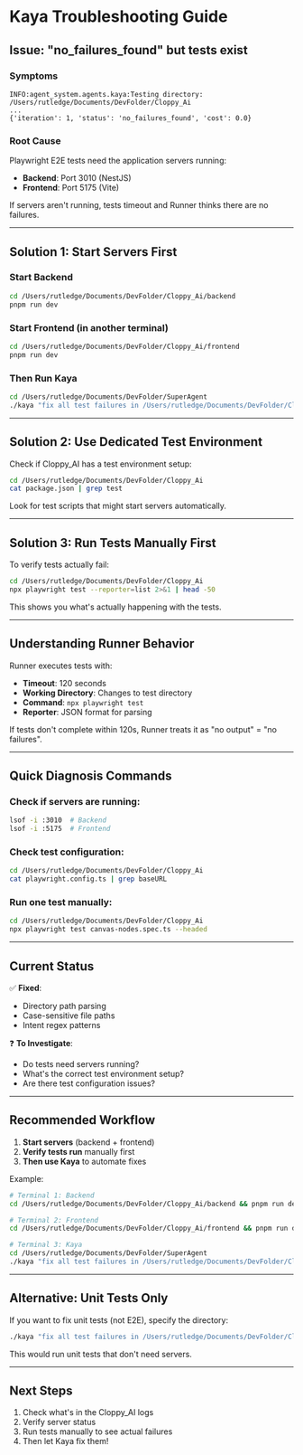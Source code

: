# Kaya Troubleshooting Guide

## Issue: "no_failures_found" but tests exist

### Symptoms
```
INFO:agent_system.agents.kaya:Testing directory: /Users/rutledge/Documents/DevFolder/Cloppy_Ai
...
{'iteration': 1, 'status': 'no_failures_found', 'cost': 0.0}
```

### Root Cause
Playwright E2E tests need the application servers running:
- **Backend**: Port 3010 (NestJS)
- **Frontend**: Port 5175 (Vite)

If servers aren't running, tests timeout and Runner thinks there are no failures.

---

## Solution 1: Start Servers First

### Start Backend
```bash
cd /Users/rutledge/Documents/DevFolder/Cloppy_Ai/backend
pnpm run dev
```

### Start Frontend (in another terminal)
```bash
cd /Users/rutledge/Documents/DevFolder/Cloppy_Ai/frontend
pnpm run dev
```

### Then Run Kaya
```bash
cd /Users/rutledge/Documents/DevFolder/SuperAgent
./kaya "fix all test failures in /Users/rutledge/Documents/DevFolder/Cloppy_Ai"
```

---

## Solution 2: Use Dedicated Test Environment

Check if Cloppy_AI has a test environment setup:

```bash
cd /Users/rutledge/Documents/DevFolder/Cloppy_Ai
cat package.json | grep test
```

Look for test scripts that might start servers automatically.

---

## Solution 3: Run Tests Manually First

To verify tests actually fail:

```bash
cd /Users/rutledge/Documents/DevFolder/Cloppy_Ai
npx playwright test --reporter=list 2>&1 | head -50
```

This shows you what's actually happening with the tests.

---

## Understanding Runner Behavior

Runner executes tests with:
- **Timeout**: 120 seconds
- **Working Directory**: Changes to test directory
- **Command**: `npx playwright test`
- **Reporter**: JSON format for parsing

If tests don't complete within 120s, Runner treats it as "no output" = "no failures".

---

## Quick Diagnosis Commands

### Check if servers are running:
```bash
lsof -i :3010  # Backend
lsof -i :5175  # Frontend
```

### Check test configuration:
```bash
cd /Users/rutledge/Documents/DevFolder/Cloppy_Ai
cat playwright.config.ts | grep baseURL
```

### Run one test manually:
```bash
cd /Users/rutledge/Documents/DevFolder/Cloppy_Ai
npx playwright test canvas-nodes.spec.ts --headed
```

---

## Current Status

✅ **Fixed**:
- Directory path parsing
- Case-sensitive file paths
- Intent regex patterns

❓ **To Investigate**:
- Do tests need servers running?
- What's the correct test environment setup?
- Are there test configuration issues?

---

## Recommended Workflow

1. **Start servers** (backend + frontend)
2. **Verify tests run** manually first
3. **Then use Kaya** to automate fixes

Example:
```bash
# Terminal 1: Backend
cd /Users/rutledge/Documents/DevFolder/Cloppy_Ai/backend && pnpm run dev

# Terminal 2: Frontend
cd /Users/rutledge/Documents/DevFolder/Cloppy_Ai/frontend && pnpm run dev

# Terminal 3: Kaya
cd /Users/rutledge/Documents/DevFolder/SuperAgent
./kaya "fix all test failures in /Users/rutledge/Documents/DevFolder/Cloppy_Ai"
```

---

## Alternative: Unit Tests Only

If you want to fix unit tests (not E2E), specify the directory:

```bash
./kaya "fix all test failures in /Users/rutledge/Documents/DevFolder/Cloppy_Ai/src"
```

This would run unit tests that don't need servers.

---

## Next Steps

1. Check what's in the Cloppy_AI logs
2. Verify server status
3. Run tests manually to see actual failures
4. Then let Kaya fix them!
